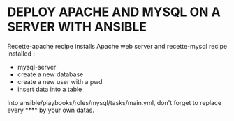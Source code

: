 # DEPLOY APACHE AND MYSQL ON A SERVER WITH ANSIBLE

Recette-apache recipe installs Apache web server and
recette-mysql recipe installed :

- mysql-server
- create a new database
- create a new user with a pwd
- insert data into a table

Into ansible/playbooks/roles/mysql/tasks/main.yml, don't forget to replace every **** by your own datas.